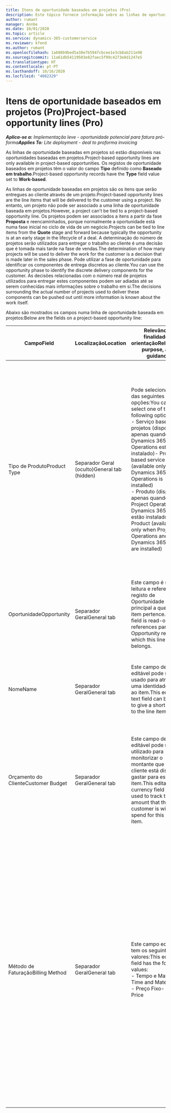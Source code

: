 ```yaml
---
title: Itens de oportunidade baseados em projetos (Pro)
description: Este tópico fornece informação sobre as linhas de oportunidade baseadas em projetos. (Pro)
author: rumant
manager: Annbe
ms.date: 10/01/2020
ms.topic: article
ms.service: dynamics-365-customerservice
ms.reviewer: kfend
ms.author: rumant
ms.openlocfilehash: 1a688b9bed5a38e7b5947cbcee1e3cb8ab211e98
ms.sourcegitcommit: 11a61db54119503e82faec5f99c4273e8d1247e5
ms.translationtype: HT
ms.contentlocale: pt-PT
ms.lasthandoff: 10/16/2020
ms.locfileid: "4082329"
---
```

# <a name="project-based-opportunity-lines-pro"></a><span data-ttu-id="28b07-104">Itens de oportunidade baseados em projetos (Pro)</span><span class="sxs-lookup"><span data-stu-id="28b07-104">Project-based opportunity lines (Pro)</span></span>

<span data-ttu-id="28b07-105">_**Aplica-se a:** Implementação leve - oportunidade potencial para fatura pró-forma_</span><span class="sxs-lookup"><span data-stu-id="28b07-105">_**Applies To:** Lite deployment - deal to proforma invoicing_</span></span>

<span data-ttu-id="28b07-106">As linhas de oportunidade baseadas em projetos só estão disponíveis nas oportunidades baseadas em projetos.</span><span class="sxs-lookup"><span data-stu-id="28b07-106">Project-based opportunity lines are only available in project-based opportunities.</span></span> <span data-ttu-id="28b07-107">Os registos de oportunidade baseados em projetos têm o valor do campo **Tipo** definido como **Baseado em trabalho**.</span><span class="sxs-lookup"><span data-stu-id="28b07-107">Project-based opportunity records have the **Type** field value set to **Work-based**.</span></span>

<span data-ttu-id="28b07-108">As linhas de oportunidade baseadas em projetos são os itens que serão entregues ao cliente através de um projeto.</span><span class="sxs-lookup"><span data-stu-id="28b07-108">Project-based opportunity lines are the line items that will be delivered to the customer using a project.</span></span> <span data-ttu-id="28b07-109">No entanto, um projeto não pode ser associado a uma linha de oportunidade baseada em projetos.</span><span class="sxs-lookup"><span data-stu-id="28b07-109">However, a project can't be tied to a project-based opportunity line.</span></span> <span data-ttu-id="28b07-110">Os projetos podem ser associados a itens a partir da fase **Proposta** e reencaminhados, porque normalmente a oportunidade está numa fase inicial no ciclo de vida de um negócio.</span><span class="sxs-lookup"><span data-stu-id="28b07-110">Projects can be tied to line items from the **Quote** stage and forward because typically the opportunity is at an early stage in the lifecycle of a deal.</span></span> <span data-ttu-id="28b07-111">A determinação do número de projetos serão utilizados para entregar o trabalho ao cliente é uma decisão que é tomada mais tarde na fase de vendas.</span><span class="sxs-lookup"><span data-stu-id="28b07-111">The determination of how many projects will be used to deliver the work for the customer is a decision that is made later in the sales phase.</span></span> <span data-ttu-id="28b07-112">Pode utilizar a fase de oportunidade para identificar os componentes de entrega discretos ao cliente.</span><span class="sxs-lookup"><span data-stu-id="28b07-112">You can use the opportunity phase to identify the discrete delivery components for the customer.</span></span> <span data-ttu-id="28b07-113">As decisões relacionadas com o número real de projetos utilizados para entregar estes componentes podem ser adiadas até se serem conhecidas mais informações sobre o trabalho em si.</span><span class="sxs-lookup"><span data-stu-id="28b07-113">The decisions surrounding the actual number of projects used to deliver these components can be pushed out until more information is known about the work itself.</span></span>

<span data-ttu-id="28b07-114">Abaixo são mostrados os campos numa linha de oportunidade baseada em projetos:</span><span class="sxs-lookup"><span data-stu-id="28b07-114">Below are the fields on a project-based opportunity line:</span></span>

| <span data-ttu-id="28b07-115">**Campo**</span><span class="sxs-lookup"><span data-stu-id="28b07-115">**Field**</span></span> | <span data-ttu-id="28b07-116">**Localização**</span><span class="sxs-lookup"><span data-stu-id="28b07-116">**Location**</span></span> | <span data-ttu-id="28b07-117">**Relevância, finalidade e orientação**</span><span class="sxs-lookup"><span data-stu-id="28b07-117">**Relevance, purpose, and guidance**</span></span> | <span data-ttu-id="28b07-118">**Impacto a jusante**</span><span class="sxs-lookup"><span data-stu-id="28b07-118">**Downstream impact**</span></span> |
| --- | --- | --- | --- |
| <span data-ttu-id="28b07-119">Tipo de Produto</span><span class="sxs-lookup"><span data-stu-id="28b07-119">Product Type</span></span> | <span data-ttu-id="28b07-120">Separador Geral (oculto)</span><span class="sxs-lookup"><span data-stu-id="28b07-120">General tab (hidden)</span></span> | <span data-ttu-id="28b07-121">Pode selecionar uma das seguintes opções:</span><span class="sxs-lookup"><span data-stu-id="28b07-121">You can select one of the following options:</span></span></br><span data-ttu-id="28b07-122">- Serviço baseado em projetos (disponível apenas quando o Dynamics 365 Project Operations está instalado)</span><span class="sxs-lookup"><span data-stu-id="28b07-122">- Project-based service (available only when Dynamics 365 Project Operations is installed)</span></span></br><span data-ttu-id="28b07-123">- Produto (disponível apenas quando o Project Operations e o Dynamics 365 Sales estão instalados)</span><span class="sxs-lookup"><span data-stu-id="28b07-123">- Product (available only when Project Operations and Dynamics 365 Sales are installed)</span></span> | <span data-ttu-id="28b07-124">O valor deste campo está definido como **Serviço baseado em projetos** quando cria uma linha de oportunidade baseada em projetos a partir da grelha de linhas baseada em projetos na Oportunidade.</span><span class="sxs-lookup"><span data-stu-id="28b07-124">The value of this field is set to **Project-based service** when you create a project-based opportunity line from the project-based lines grid on the Opportunity.</span></span> <br> <span data-ttu-id="28b07-125">Se alterar ou substituir este valor, a funcionalidade do projeto não será ativada nos itens baseados em projetos.</span><span class="sxs-lookup"><span data-stu-id="28b07-125">If you change or override this value, the project functionality won't be enabled on your project-based line items.</span></span> |
| <span data-ttu-id="28b07-126">Oportunidade</span><span class="sxs-lookup"><span data-stu-id="28b07-126">Opportunity</span></span> | <span data-ttu-id="28b07-127">Separador Geral</span><span class="sxs-lookup"><span data-stu-id="28b07-127">General tab</span></span> | <span data-ttu-id="28b07-128">Este campo é só de leitura e referencia o registo de Oportunidade principal a que este item pertence.</span><span class="sxs-lookup"><span data-stu-id="28b07-128">This field is read-only and references parent Opportunity record to which this line item belongs.</span></span> | <span data-ttu-id="28b07-129">Este campo não tem impacto a jusante.</span><span class="sxs-lookup"><span data-stu-id="28b07-129">There is no downstream impact from this field.</span></span> |
| <span data-ttu-id="28b07-130">Nome</span><span class="sxs-lookup"><span data-stu-id="28b07-130">Name</span></span> | <span data-ttu-id="28b07-131">Separador Geral</span><span class="sxs-lookup"><span data-stu-id="28b07-131">General tab</span></span> | <span data-ttu-id="28b07-132">Este campo de texto editável pode ser usado para atribuir uma identidade curta ao item.</span><span class="sxs-lookup"><span data-stu-id="28b07-132">This editable text field can be used to give a short identity to the line item.</span></span> | <span data-ttu-id="28b07-133">Este valor é transportado para a linha de proposta quando cria uma proposta a partir desta oportunidade.</span><span class="sxs-lookup"><span data-stu-id="28b07-133">This value is carried over to the quote line when you create a quote from this opportunity.</span></span> |
| <span data-ttu-id="28b07-134">Orçamento do Cliente</span><span class="sxs-lookup"><span data-stu-id="28b07-134">Customer Budget</span></span> | <span data-ttu-id="28b07-135">Separador Geral</span><span class="sxs-lookup"><span data-stu-id="28b07-135">General tab</span></span> | <span data-ttu-id="28b07-136">Este campo de moeda editável pode ser utilizado para monitorizar o montante que o cliente está disposto a gastar para este item.</span><span class="sxs-lookup"><span data-stu-id="28b07-136">This editable currency field can be used to track the amount that the customer is willing to spend for this line item.</span></span> | <span data-ttu-id="28b07-137">Este valor é transportado para o campo correspondente na linha de proposta quando cria uma proposta a partir desta oportunidade.</span><span class="sxs-lookup"><span data-stu-id="28b07-137">This value is carried over to the corresponding field on the quote line when you create a quote from this opportunity.</span></span> |
| <span data-ttu-id="28b07-138">Método de Faturação</span><span class="sxs-lookup"><span data-stu-id="28b07-138">Billing Method</span></span> | <span data-ttu-id="28b07-139">Separador Geral</span><span class="sxs-lookup"><span data-stu-id="28b07-139">General tab</span></span> | <span data-ttu-id="28b07-140">Este campo editável tem os seguintes valores:</span><span class="sxs-lookup"><span data-stu-id="28b07-140">This editable field has the following values:</span></span></br><span data-ttu-id="28b07-141">- Tempo e Material</span><span class="sxs-lookup"><span data-stu-id="28b07-141">- Time and Material</span></span></br><span data-ttu-id="28b07-142">- Preço Fixo</span><span class="sxs-lookup"><span data-stu-id="28b07-142">- Fixed Price</span></span> | <span data-ttu-id="28b07-143">Este valor é transportado para o campo correspondente na linha de proposta quando cria uma proposta a partir desta oportunidade.</span><span class="sxs-lookup"><span data-stu-id="28b07-143">This value is carried over to the corresponding field on the quote line when you create a quote from this opportunity.</span></span> <span data-ttu-id="28b07-144">Após a criação da linha de proposta, o campo é bloqueado e não pode ser alterado.</span><span class="sxs-lookup"><span data-stu-id="28b07-144">After the quote line is created, the field is locked and can't be changed.</span></span> <span data-ttu-id="28b07-145">Atribua este valor de campo com a maior precisão possível.</span><span class="sxs-lookup"><span data-stu-id="28b07-145">Assign this field value as accurately as possible.</span></span> <span data-ttu-id="28b07-146">Se precisar de alterar o valor deste campo na linha de proposta, elimine e volte a criar a linha de proposta.</span><span class="sxs-lookup"><span data-stu-id="28b07-146">If you need to change the value of this field on the quote line, delete and re-create the quote line.</span></span> |
